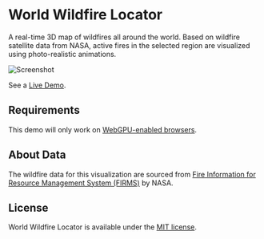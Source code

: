 # World Wildfire Locator

A real-time 3D map of wildfires all around the world. Based on wildfire satellite data from NASA, active fires in the selected region are visualized using photo-realistic animations.

![Screenshot](https://nagix.github.io/world-wildfire-locator/screenshot1.jpg)

See a [Live Demo](https://nagix.github.io/world-wildfire-locator).

## Requirements

This demo will only work on [WebGPU-enabled browsers](https://caniuse.com/webgpu).

## About Data

The wildfire data for this visualization are sourced from [Fire Information for Resource Management System (FIRMS)](https://firms.modaps.eosdis.nasa.gov) by NASA.

## License

World Wildfire Locator is available under the [MIT license](https://opensource.org/licenses/MIT).

